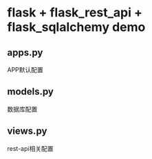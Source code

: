 # flask + flask_rest_api + flask_sqlalchemy demo

## apps.py

APP默认配置

## models.py

数据库配置

## views.py

rest-api相关配置